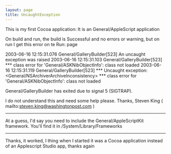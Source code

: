 ```yaml
---
layout: page
title: UncaughtException
---
```


This is my first Cocoa application:
It is an General/AppleScript application

On build and run, the build is Successful and no errors or warning, but on run I get this error on te Run: page

    
2003-06-16 12:15:31.076 General/GalleryBuilder[523] An uncaught exception was raised
2003-06-16 12:15:31.103 General/GalleryBuilder[523] *** class error for 'General/ASKNibObjectInfo': class not loaded
2003-06-16 12:15:31.119 General/GalleryBuilder[523] *** Uncaught exception: <General/NSArchiverArchiveInconsistency> *** class error for 'General/ASKNibObjectInfo': class not loaded

General/GalleryBuilder has exited due to signal 5 (SIGTRAP).


I do not understand this and need some help please. 
Thanks,
Steven King
( mailto:steven.king@washingtonpost.com )

----
At a guess, I'd say you need to include the General/AppleScriptKit framework. You'll find it in /System/Library/Frameworks

----
Thanks, it worked, I thing when I started it was a Cocoa application instead of an Applescript Studio app, thanks again
